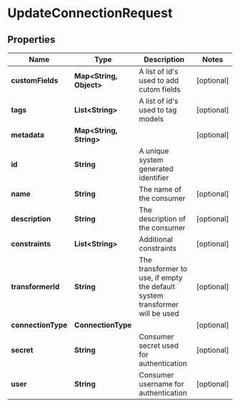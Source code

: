 

# UpdateConnectionRequest


## Properties

Name | Type | Description | Notes
------------ | ------------- | ------------- | -------------
**customFields** | **Map&lt;String, Object&gt;** | A list of id&#39;s used to add cutom fields |  [optional]
**tags** | **List&lt;String&gt;** | A list of id&#39;s used to tag models |  [optional]
**metadata** | **Map&lt;String, String&gt;** |  |  [optional]
**id** | **String** | A unique system generated identifier | 
**name** | **String** | The name of the consumer |  [optional]
**description** | **String** | The description of the consumer |  [optional]
**constraints** | **List&lt;String&gt;** | Additional constraints |  [optional]
**transformerId** | **String** | The transformer to use, if empty the default system transformer will be used |  [optional]
**connectionType** | **ConnectionType** |  |  [optional]
**secret** | **String** | Consumer secret used for authentication |  [optional]
**user** | **String** | Consumer username for authentication |  [optional]



